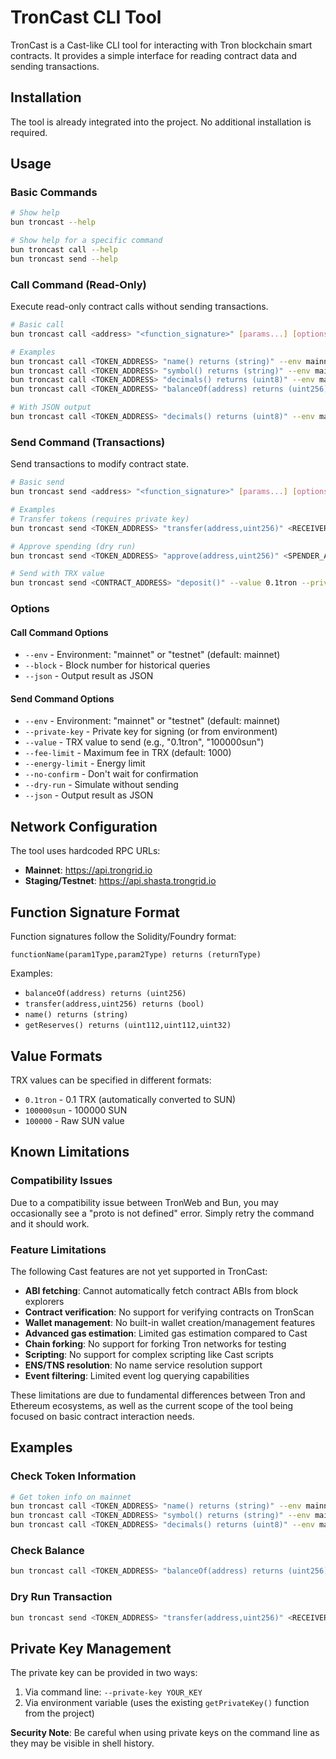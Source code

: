 # TronCast CLI Tool

TronCast is a Cast-like CLI tool for interacting with Tron blockchain smart contracts. It provides a simple interface for reading contract data and sending transactions.

## Installation

The tool is already integrated into the project. No additional installation is required.

## Usage

### Basic Commands

```bash
# Show help
bun troncast --help

# Show help for a specific command
bun troncast call --help
bun troncast send --help
```

### Call Command (Read-Only)

Execute read-only contract calls without sending transactions.

```bash
# Basic call
bun troncast call <address> "<function_signature>" [params...] [options]

# Examples
bun troncast call <TOKEN_ADDRESS> "name() returns (string)" --env mainnet
bun troncast call <TOKEN_ADDRESS> "symbol() returns (string)" --env mainnet
bun troncast call <TOKEN_ADDRESS> "decimals() returns (uint8)" --env mainnet
bun troncast call <TOKEN_ADDRESS> "balanceOf(address) returns (uint256)" <WALLET_ADDRESS> --env mainnet

# With JSON output
bun troncast call <TOKEN_ADDRESS> "decimals() returns (uint8)" --env mainnet --json
```

### Send Command (Transactions)

Send transactions to modify contract state.

```bash
# Basic send
bun troncast send <address> "<function_signature>" [params...] [options]

# Examples
# Transfer tokens (requires private key)
bun troncast send <TOKEN_ADDRESS> "transfer(address,uint256)" <RECEIVER_ADDRESS>,1000000 --private-key YOUR_KEY

# Approve spending (dry run)
bun troncast send <TOKEN_ADDRESS> "approve(address,uint256)" <SPENDER_ADDRESS>,1000000 --dry-run

# Send with TRX value
bun troncast send <CONTRACT_ADDRESS> "deposit()" --value 0.1tron --private-key YOUR_KEY
```

### Options

#### Call Command Options

- `--env` - Environment: "mainnet" or "testnet" (default: mainnet)
- `--block` - Block number for historical queries
- `--json` - Output result as JSON

#### Send Command Options

- `--env` - Environment: "mainnet" or "testnet" (default: mainnet)
- `--private-key` - Private key for signing (or from environment)
- `--value` - TRX value to send (e.g., "0.1tron", "100000sun")
- `--fee-limit` - Maximum fee in TRX (default: 1000)
- `--energy-limit` - Energy limit
- `--no-confirm` - Don't wait for confirmation
- `--dry-run` - Simulate without sending
- `--json` - Output result as JSON

## Network Configuration

The tool uses hardcoded RPC URLs:

- **Mainnet**: https://api.trongrid.io
- **Staging/Testnet**: https://api.shasta.trongrid.io

## Function Signature Format

Function signatures follow the Solidity/Foundry format:

```
functionName(param1Type,param2Type) returns (returnType)
```

Examples:

- `balanceOf(address) returns (uint256)`
- `transfer(address,uint256) returns (bool)`
- `name() returns (string)`
- `getReserves() returns (uint112,uint112,uint32)`

## Value Formats

TRX values can be specified in different formats:

- `0.1tron` - 0.1 TRX (automatically converted to SUN)
- `100000sun` - 100000 SUN
- `100000` - Raw SUN value

## Known Limitations

### Compatibility Issues

Due to a compatibility issue between TronWeb and Bun, you may occasionally see a "proto is not defined" error. Simply retry the command and it should work.

### Feature Limitations

The following Cast features are not yet supported in TronCast:

- **ABI fetching**: Cannot automatically fetch contract ABIs from block explorers
- **Contract verification**: No support for verifying contracts on TronScan
- **Wallet management**: No built-in wallet creation/management features
- **Advanced gas estimation**: Limited gas estimation compared to Cast
- **Chain forking**: No support for forking Tron networks for testing
- **Scripting**: No support for complex scripting like Cast scripts
- **ENS/TNS resolution**: No name service resolution support
- **Event filtering**: Limited event log querying capabilities

These limitations are due to fundamental differences between Tron and Ethereum ecosystems, as well as the current scope of the tool being focused on basic contract interaction needs.

## Examples

### Check Token Information

```bash
# Get token info on mainnet
bun troncast call <TOKEN_ADDRESS> "name() returns (string)" --env mainnet
bun troncast call <TOKEN_ADDRESS> "symbol() returns (string)" --env mainnet
bun troncast call <TOKEN_ADDRESS> "decimals() returns (uint8)" --env mainnet
```

### Check Balance

```bash
bun troncast call <TOKEN_ADDRESS> "balanceOf(address) returns (uint256)" <WALLET_ADDRESS> --env mainnet
```

### Dry Run Transaction

```bash
bun troncast send <TOKEN_ADDRESS> "transfer(address,uint256)" <RECEIVER_ADDRESS>,1000000 --dry-run
```

## Private Key Management

The private key can be provided in two ways:

1. Via command line: `--private-key YOUR_KEY`
2. Via environment variable (uses the existing `getPrivateKey()` function from the project)

**Security Note**: Be careful when using private keys on the command line as they may be visible in shell history.

